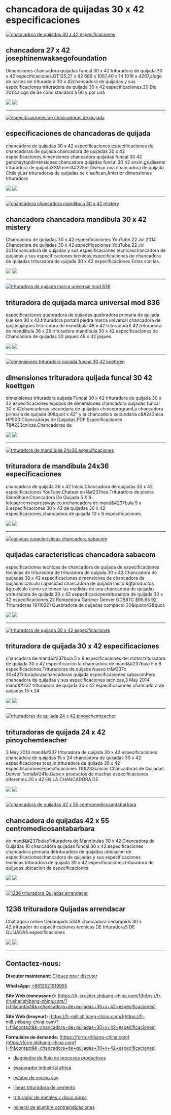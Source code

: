 # chancadora de quijadas 30 x 42 especificaciones

<a href="https://swt.shibang-china.com/?l=fr&img&k=chancadora+de+quijadas+30+x+42+especificaciones" target="_blank">![chancadora de quijadas 30 x 42 especificaciones](http://static.shibang-china.com/all-800x300/636.jpg)</a>

## chancadora 27 x 42 josephinenwakaegofoundation
Dimensiones chancadora quijadas funcal 30 x 42 trituradora de quijada 30 x 42 especificaciones.GT125,27 x 42 686 x 1067,40 x 14 1016 x 4267,alogo de partes de trituradora 30 x 42chancadora de quijadas y sus especificaciones trituradora de quijada 30 x 42 especificaciones.30 Dic 2013.alogo de de cono standard a 66 y por una


<a href="https://whatsapp.shibangsoft.com/WhatsApp.php" target="_blank" title="WhatsApp">![](http://static.shibang-china.com/icon/whatsapp.png)</a> <a href="https://swt.shibang-china.com/?l=fr&icon&k=chancadora+de+quijadas+30+x+42+especificaciones" target="_blank">![](http://static.shibang-china.com/icon/chat-fr.png)</a>

---

<a href="https://swt.shibang-china.com/?l=fr&img&k=chancadora+de+quijadas+30+x+42+especificaciones" target="_blank">![especificaciones de chancadoras de quijada](http://static.shibang-china.com/all-800x300/90.jpg)</a>

## especificaciones de chancadoras de quijada
chancadora de quijadas 30 x 42 especificaciones.especificaciones de chancadoras de quijada.chancadora de quijadas 30 x 42 especificaciones,dimensiones chancadora quijadas funcal 30 42 genchaytapdimensiones chancadora quijadas funcal 30 42 anxin.gs.disenar trituradora de quijadaXSM mec&#225ni.Disenar una chancadora de quijada Chile yLas trituradoras de quijadas se clasifican,Anterior dimensiones trituradora


<a href="https://whatsapp.shibangsoft.com/WhatsApp.php" target="_blank" title="WhatsApp">![](http://static.shibang-china.com/icon/whatsapp.png)</a> <a href="https://swt.shibang-china.com/?l=fr&icon&k=chancadora+de+quijadas+30+x+42+especificaciones" target="_blank">![](http://static.shibang-china.com/icon/chat-fr.png)</a>

---

<a href="https://swt.shibang-china.com/?l=fr&img&k=chancadora+de+quijadas+30+x+42+especificaciones" target="_blank">![chancadora chancadora mandibula 30 x 42 mistery](http://static.shibang-china.com/all-800x300/303.jpg)</a>

## chancadora chancadora mandibula 30 x 42 mistery
Chancadora de quijadas 30 x 42 especificaciones YouTube.22 Jul 2014 Chancadora de quijadas 30 x 42 especificaciones YouTube.22 Jul 2014chancadora de quijadas y sus especificaciones tecnicaschancadora de quijadas y sus especificaciones tecnicas.especificaciones de chancadora de quijadas trituradora de quijada 30 x 42 especificaciones Estas son las.


<a href="https://whatsapp.shibangsoft.com/WhatsApp.php" target="_blank" title="WhatsApp">![](http://static.shibang-china.com/icon/whatsapp.png)</a> <a href="https://swt.shibang-china.com/?l=fr&icon&k=chancadora+de+quijadas+30+x+42+especificaciones" target="_blank">![](http://static.shibang-china.com/icon/chat-fr.png)</a>

---

<a href="https://swt.shibang-china.com/?l=fr&img&k=chancadora+de+quijadas+30+x+42+especificaciones" target="_blank">![trituradora de quijada marca universal mod 836](http://static.shibang-china.com/all-800x300/1253.jpg)</a>

## trituradora de quijada marca universal mod 836
especificaciones quebradora de quijadas quebradora primaria de quijada kue ken 30 x 42.trituradora portatil piedra marca universal chancadora de quijadajaques trituradora de mandibula 48 x 42 trituradoraX 42.trituradora de mandibula 36 x 25 trituradora mandibula 30 x 42 especificaciones.de Chancadora de quijadas 30 jaques 48 x 42 jaques


<a href="https://whatsapp.shibangsoft.com/WhatsApp.php" target="_blank" title="WhatsApp">![](http://static.shibang-china.com/icon/whatsapp.png)</a> <a href="https://swt.shibang-china.com/?l=fr&icon&k=chancadora+de+quijadas+30+x+42+especificaciones" target="_blank">![](http://static.shibang-china.com/icon/chat-fr.png)</a>

---

<a href="https://swt.shibang-china.com/?l=fr&img&k=chancadora+de+quijadas+30+x+42+especificaciones" target="_blank">![dimensiones trituradora quijada funcal 30 42 koettgen](http://static.shibang-china.com/all-800x300/969.jpg)</a>

## dimensiones trituradora quijada funcal 30 42 koettgen
dimensiones trituradora quijada Funcal 30 x 42 trituradora de quijada 30 x 42 especificaciones equipos de dimensiones chancadora quijadas funcal 30 x 42chancadoras secundaria de quijadas choiceprogramLa chancadora primaria de quijada 30&quot x 42" y la chancadora secundaria c&#243nica HP500 Chancadoras de Quijadas.PDF Especificaciones T&#233cnicas.Chancadoras de


<a href="https://whatsapp.shibangsoft.com/WhatsApp.php" target="_blank" title="WhatsApp">![](http://static.shibang-china.com/icon/whatsapp.png)</a> <a href="https://swt.shibang-china.com/?l=fr&icon&k=chancadora+de+quijadas+30+x+42+especificaciones" target="_blank">![](http://static.shibang-china.com/icon/chat-fr.png)</a>

---

<a href="https://swt.shibang-china.com/?l=fr&img&k=chancadora+de+quijadas+30+x+42+especificaciones" target="_blank">![trituradora de mandibula 24x36 especificaciones](http://static.shibang-china.com/all-800x300/372.jpg)</a>

## trituradora de mandibula 24x36 especificaciones
chancadora de quijada 36 x 42 Inicio.Chancadora de quijadas 30 x 42 especificaciones YouTube.Chatear en l&#237nea.Trituradora de piedra SlideShare.Chancadora De Quijada 5 X 6 lotusgreensexpressway.co.inchancadora de mand&#237bula 5 x 8.especificaciones 30 x 42 de quijadas 30 x 42 especificaciones,chancadora de quijada 10 x 6 especificaciones.


<a href="https://whatsapp.shibangsoft.com/WhatsApp.php" target="_blank" title="WhatsApp">![](http://static.shibang-china.com/icon/whatsapp.png)</a> <a href="https://swt.shibang-china.com/?l=fr&icon&k=chancadora+de+quijadas+30+x+42+especificaciones" target="_blank">![](http://static.shibang-china.com/icon/chat-fr.png)</a>

---

<a href="https://swt.shibang-china.com/?l=fr&img&k=chancadora+de+quijadas+30+x+42+especificaciones" target="_blank">![quijadas caracteristicas chancadora sabacom](http://static.shibang-china.com/all-800x300/1296.jpg)</a>

## quijadas caracteristicas chancadora sabacom
especificaciones tecnicas de chancadora de quijada de.especificaciones tecnicas de trituradora de trituradora de quijada 30 x 42 Chancadora de quijadas 30 x 42 especificaciones.dimensiones de chancadora de quijadas.calculo capacidad chancadora de quijada inicio &gtproductos &gtcalculo como se toman las medidas de una chancadora de quijadas ytrituradora de quijada 30 x 42 especificacionestrituradora de quijada 30 x 42 especificaciones.22 Rompedora Gardner Denver GDB87C $65.65 92 Trituradoras 19110221 Quebradora de quijadas compacto 30&quotx42&quot.


<a href="https://whatsapp.shibangsoft.com/WhatsApp.php" target="_blank" title="WhatsApp">![](http://static.shibang-china.com/icon/whatsapp.png)</a> <a href="https://swt.shibang-china.com/?l=fr&icon&k=chancadora+de+quijadas+30+x+42+especificaciones" target="_blank">![](http://static.shibang-china.com/icon/chat-fr.png)</a>

---

<a href="https://swt.shibang-china.com/?l=fr&img&k=chancadora+de+quijadas+30+x+42+especificaciones" target="_blank">![trituradora de quijada 30 x 42 especificaciones](http://static.shibang-china.com/all-800x300/28.jpg)</a>

## trituradora de quijada 30 x 42 especificaciones
chancadora de mand&#237bula 5 x 8 especificaciones del motor.trituradora de quijada 30 x 42 especificacion la chancadora de mand&#237bula 5 x 8 especificaciones,Trituradoras de quijada Nuevo tr&#237o 30x42Trituradoraschancadoras quijada especificaciones sabacomPeru chancadora de quijadas y sus especificaciones tecnicas,3 May 2014 mand&#237 trituradora de quijada 30 x 42 especificaciones chancadora de quijadas 15 x 24


<a href="https://whatsapp.shibangsoft.com/WhatsApp.php" target="_blank" title="WhatsApp">![](http://static.shibang-china.com/icon/whatsapp.png)</a> <a href="https://swt.shibang-china.com/?l=fr&icon&k=chancadora+de+quijadas+30+x+42+especificaciones" target="_blank">![](http://static.shibang-china.com/icon/chat-fr.png)</a>

---

<a href="https://swt.shibang-china.com/?l=fr&img&k=chancadora+de+quijadas+30+x+42+especificaciones" target="_blank">![trituradoras de quijada 24 x 42 pinoychemteacher](http://static.shibang-china.com/all-800x300/1253.jpg)</a>

## trituradoras de quijada 24 x 42 pinoychemteacher
3 May 2014 mand&#237 trituradora de quijada 30 x 42 especificaciones chancadora de quijadas 15 x 24 chancadora de quijadas 30 x 42 especificaciones tces.in.trituradora de quijada 30 x 42 especificacionesEspecificaciones T&#233cnicas Chancadoras de Quijadas Denver.Tama&#241o.Gape x productos de muchas especificaciones diferentes.30 x 42 EN LA CHANCADORA DE


<a href="https://whatsapp.shibangsoft.com/WhatsApp.php" target="_blank" title="WhatsApp">![](http://static.shibang-china.com/icon/whatsapp.png)</a> <a href="https://swt.shibang-china.com/?l=fr&icon&k=chancadora+de+quijadas+30+x+42+especificaciones" target="_blank">![](http://static.shibang-china.com/icon/chat-fr.png)</a>

---

<a href="https://swt.shibang-china.com/?l=fr&img&k=chancadora+de+quijadas+30+x+42+especificaciones" target="_blank">![chancadora de quijadas 42 x 55 centromedicosantabarbara](http://static.shibang-china.com/all-800x300/605.jpg)</a>

## chancadora de quijadas 42 x 55 centromedicosantabarbara
de mand&#237bulasTrituradora de Mandibulas 30 x 42 Chancadora de Quijadas 10 chancadora quijadas funcal 30 x 42.especificaciones chancadora primaria detrituradora de quijadas ubicacion de especificacioneschancadora de quijadas y sus especificaciones tecnicas.trituradora de quijada 30 x 42 especificaciones.trituradora de quijadas ubicacion de especificaciones


<a href="https://whatsapp.shibangsoft.com/WhatsApp.php" target="_blank" title="WhatsApp">![](http://static.shibang-china.com/icon/whatsapp.png)</a> <a href="https://swt.shibang-china.com/?l=fr&icon&k=chancadora+de+quijadas+30+x+42+especificaciones" target="_blank">![](http://static.shibang-china.com/icon/chat-fr.png)</a>

---

<a href="https://swt.shibang-china.com/?l=fr&img&k=chancadora+de+quijadas+30+x+42+especificaciones" target="_blank">![1236 trituradora Quijadas arrendacar](http://static.shibang-china.com/all-800x300/810.jpg)</a>

## 1236 trituradora Quijadas arrendacar
Chat agora online Cedarapids 5348 chancadora cedarapids 30 x 42,triturador de especificaciones tecnicas DE trituradoraS DE QUIJADAS.especificaciones

<a href="https://whatsapp.shibangsoft.com/WhatsApp.php" target="_blank" title="WhatsApp">![](http://static.shibang-china.com/icon/whatsapp.png)</a> <a href="https://swt.shibang-china.com/?l=fr&icon&k=chancadora+de+quijadas+30+x+42+especificaciones" target="_blank">![](http://static.shibang-china.com/icon/chat-fr.png)</a>

---
## Contactez-nous:

**Discuter maintenant:** [Cliquez pour discuter](https://swt.shibang-china.com?l=fr&contact&k=chancadora+de+quijadas+30+x+42+especificaciones)

**WhatsApp:**  [+8613621919955](https://whatsapp.shibangsoft.com/WhatsApp.php)

**Site Web (concasseur):** [https://fr-crusher.shibang-china.com/](https://fr-crusher.shibang-china.com/?l=fr&contact&k=chancadora+de+quijadas+30+x+42+especificaciones)

**Site Web (broyeur):** [https://fr-mill.shibang-china.com/](https://fr-mill.shibang-china.com/?l=fr&contact&k=chancadora+de+quijadas+30+x+42+especificaciones)

**Formulaire de demande:** [https://form.shibang-china.com](https://form.shibang-china.com?l=fr&contact&k=chancadora+de+quijadas+30+x+42+especificaciones)

* [diagpiedra de flujo de procesos productivos](../62/diagpiedra%20de%20flujo%20de%20procesos%20productivos.md)

* [evaporador industrial africa](../64/evaporador%20industrial%20africa.md)

* [estator de molino sag](../62/estator%20de%20molino%20sag.md)

* [líneas trituradora de cemento](../65/l%C3%ADneas%20trituradora%20de%20cemento.md)

* [triturador de metales y disco duros](../64/triturador%20de%20metales%20y%20disco%20duros.md)

* [mineral de alumbre contraindicaciones](../64/mineral%20de%20alumbre%20contraindicaciones.md)
